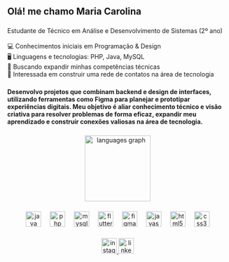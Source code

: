 <h2 align="left">Olá! me chamo Maria Carolina</h2>

###

<p align="left">Estudante de Técnico em Análise e Desenvolvimento de Sistemas (2º ano)<br><br> 💻 Conhecimentos iniciais em Programação & Design<br> 🖥️ Linguagens e tecnologias: PHP, Java, MySQL<br> 🌱 Buscando expandir minhas competências técnicas<br> 🤝 Interessada em construir uma rede de contatos na área de tecnologia</p>

###

<h4 align="left">Desenvolvo projetos que combinam backend e design de interfaces, utilizando ferramentas como Figma para planejar e prototipar experiências digitais. Meu objetivo é aliar conhecimento técnico e visão criativa para resolver problemas de forma eficaz, expandir meu aprendizado e construir conexões valiosas na área de tecnologia.</h4>

###

<div align="center">
  <img src="https://github-readme-stats.vercel.app/api/top-langs?username=mcarolfll&locale=pt-br&hide_title=false&layout=compact&card_width=320&langs_count=5&theme=dracula&hide_border=false" height="150" alt="languages graph"  />
</div>

###

<div align="center">
  <img src="https://cdn.jsdelivr.net/gh/devicons/devicon/icons/java/java-original.svg" height="35" alt="java logo"  />
  <img width="12" />
  <img src="https://cdn.jsdelivr.net/gh/devicons/devicon/icons/php/php-original.svg" height="35" alt="php logo"  />
  <img width="12" />
  <img src="https://cdn.jsdelivr.net/gh/devicons/devicon/icons/mysql/mysql-original.svg" height="35" alt="mysql logo"  />
  <img width="12" />
  <img src="https://cdn.jsdelivr.net/gh/devicons/devicon/icons/flutter/flutter-original.svg" height="35" alt="flutter logo"  />
  <img width="12" />
  <img src="https://cdn.jsdelivr.net/gh/devicons/devicon/icons/figma/figma-original.svg" height="35" alt="figma logo"  />
  <img width="12" />
  <img src="https://cdn.jsdelivr.net/gh/devicons/devicon/icons/javascript/javascript-original.svg" height="35" alt="javascript logo"  />
  <img width="12" />
  <img src="https://cdn.jsdelivr.net/gh/devicons/devicon/icons/html5/html5-original.svg" height="35" alt="html5 logo"  />
  <img width="12" />
  <img src="https://cdn.jsdelivr.net/gh/devicons/devicon/icons/css3/css3-original.svg" height="35" alt="css3 logo"  />
</div>

###

<div align="center">
  <a href="https://www.instagram.com/mcarolinafll/?next=%2F" target="_blank">
    <img src="https://img.shields.io/static/v1?message=Instagram&logo=instagram&label=&color=E4405F&logoColor=white&labelColor=&style=for-the-badge" height="35" alt="instagram logo"  />
  </a>
  <a href="https://www.linkedin.com/in/mcarolinafranco/" target="_blank">
    <img src="https://img.shields.io/static/v1?message=LinkedIn&logo=linkedin&label=&color=0077B5&logoColor=white&labelColor=&style=for-the-badge" height="35" alt="linkedin logo"  />
  </a>
</div>

###
